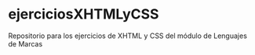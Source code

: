 # ejerciciosXHTMLyCSS
Repositorio para los ejercicios de XHTML y CSS del módulo de Lenguajes de Marcas
